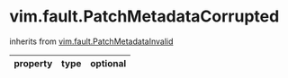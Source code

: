 vim.fault.PatchMetadataCorrupted
================================
inherits from [vim.fault.PatchMetadataInvalid](docs/vim.fault.PatchMetadataInvalid.md)

| property | type | optional |
|:---------|:-----|:---------|
